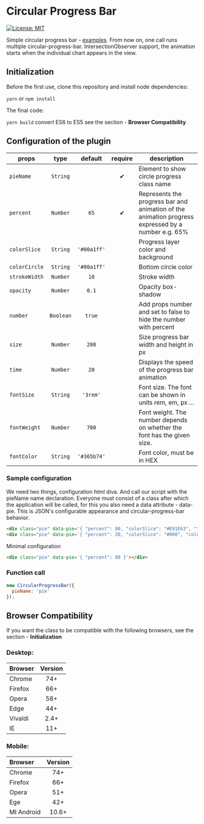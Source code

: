 # Circular Progress Bar

[![License: MIT](https://img.shields.io/badge/License-MIT-blue.svg)](https://opensource.org/licenses/MIT)

Simple circular progress bar - [examples](https://tomik23.github.io/circular-progress-bar/).
From now on, one call runs multiple circular-progress-bar.
IntersectionObserver support, the animation starts when the individual chart appears in the view.

## Initialization
Before the first use, clone this repository and install node dependencies:

```yarn``` or ```npm install```

The final code:

```yarn build``` convert ES6 to ES5 see the section - **Browser Compatibility**

## Configuration of the plugin

props | type | default | require | description
---- | :-------: | :-------: | :--------: | -----------
`pieName` | `String` |  | ✔ | Element to show circle progress class name 
`percent` | `Number` | `65` | ✔ | Represents the progress bar and animation of the animation progress expressed by a number e.g. 65%
`colorSlice` | `String` | `'#00a1ff'` | | Progress layer color and background
`colorCircle` | `String` | `'#00a1ff'` | | Bottom circle color
`strokeWidth` | `Number` | `10` |  | Stroke width
`opacity` | `Number` | `0.1` |  | Opacity box-shadow
`number` | `Boolean` | `true` |  | Add props number and set to false to hide the number with percent
`size` | `Number` | `200` |  | Size progress bar width and height in px
`time` | `Number` | `20` |  | Displays the speed of the progress bar animation
`fontSize` | `String` | `'3rem'` |  | Font size. The font can be shown in units rem, em, px ...
`fontWeight` | `Number` | `700` |  | Font weight. The number depends on whether the font has the given size.
`fontColor` | `String` | `'#365b74'` |  | Font color, must be in HEX

### Sample configuration
We need two things, configuration html diva. And call our script with the pieName name declaration.
Everyone must consist of a class after which the application will be called, for this you also need a data attribute - data-pie. This is JSON's configurable appearance and circular-progress-bar behavior.

```html
<div class="pie" data-pie='{ "percent": 80, "colorSlice": "#E91E63", "time": 20 }'></div>
<div class="pie" data-pie='{ "percent": 20, "colorSlice": "#000", "colorCircle": "#e6e6e6", "strokeWidth": 15, "number": false }'></div>
```
Minimal configuration 
```html
<div class="pie" data-pie='{ "percent": 80 }'></div>
```
### Function call

```javascript
new CircularProgressBar({
  pieName: 'pie'
});
```

## Browser Compatibility

If you want the class to be compatible with the following browsers, see the section - **Initialization**

### Desktop:

| Browser | Version |
| :---- | :-------: |
| Chrome | 74+ |
| Firefox | 66+ |
| Opera | 58+ |
| Edge | 44+ |
| Vivaldi | 2.4+ |
| IE | 11+ |

### Mobile:

| Browser | Version |
| :---- | :-------: |
| Chrome | 74+ |
| Firefox | 66+ |
| Opera | 51+ |
| Ege | 42+ |
| MI Android | 10.6+ |